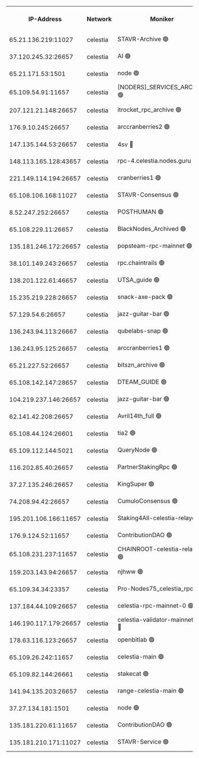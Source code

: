 


<table><tr><th>IP-Address</th><th>Network</th><th>Moniker</th><th>Latest Block Height</th><th>Earliest Block Height</th><th>Catching Up</th><th>Tx Index</th><th>Voting Power</th><th>Version</th><th>Scan Time</th></tr><tr><td>65.21.136.219:11027</td><td>celestia</td><td>STAVR-Archive 🟢</td><td>2636974</td><td>1</td><td>False</td><td>on</td><td>0</td><td>2.1.2</td><td>2024-10-24T18:13:54.407465012UTC</td></tr><tr><td>37.120.245.32:26657</td><td>celestia</td><td>AI 🟢</td><td>2636974</td><td>1</td><td>False</td><td>off</td><td>0</td><td>2.1.2</td><td>2024-10-24T18:13:54.842238032UTC</td></tr><tr><td>65.21.171.53:1501</td><td>celestia</td><td>node 🟢</td><td>2636974</td><td>1</td><td>False</td><td>on</td><td>0</td><td>2.1.2</td><td>2024-10-24T18:13:55.232759043UTC</td></tr><tr><td>65.109.54.91:11657</td><td>celestia</td><td>[NODERS]_SERVICES_ARCHIVE 🟢</td><td>2636977</td><td>1</td><td>False</td><td>on</td><td>0</td><td>2.1.2</td><td>2024-10-24T18:14:32.991247948UTC</td></tr><tr><td>207.121.21.148:26657</td><td>celestia</td><td>itrocket_rpc_archive 🟢</td><td>2636977</td><td>1</td><td>False</td><td>on</td><td>0</td><td>2.1.2</td><td>2024-10-24T18:14:33.919545096UTC</td></tr><tr><td>176.9.10.245:26657</td><td>celestia</td><td>arccranberries2 🟢</td><td>2636981</td><td>1</td><td>False</td><td>on</td><td>0</td><td>2.1.2</td><td>2024-10-24T18:15:18.017634144UTC</td></tr><tr><td>147.135.144.53:26657</td><td>celestia</td><td>4sv 🔴</td><td>2636983</td><td>1</td><td>False</td><td>on</td><td>3014513</td><td>2.1.2</td><td>2024-10-24T18:15:41.694283473UTC</td></tr><tr><td>148.113.165.128:43657</td><td>celestia</td><td>rpc-4.celestia.nodes.guru 🟢</td><td>2636983</td><td>1</td><td>False</td><td>on</td><td>0</td><td>2.1.2</td><td>2024-10-24T18:15:42.411763054UTC</td></tr><tr><td>221.149.114.194:26657</td><td>celestia</td><td>cranberries1 🟢</td><td>2636984</td><td>1</td><td>False</td><td>on</td><td>0</td><td>2.1.2</td><td>2024-10-24T18:15:54.094745677UTC</td></tr><tr><td>65.108.106.168:11027</td><td>celestia</td><td>STAVR-Consensus 🟢</td><td>2636985</td><td>1</td><td>False</td><td>on</td><td>0</td><td>2.1.2</td><td>2024-10-24T18:15:56.554100052UTC</td></tr><tr><td>8.52.247.252:26657</td><td>celestia</td><td>POSTHUMAN 🟢</td><td>2636988</td><td>1</td><td>False</td><td>on</td><td>0</td><td>2.1.2</td><td>2024-10-24T18:16:42.813421642UTC</td></tr><tr><td>65.108.229.11:26657</td><td>celestia</td><td>BlackNodes_Archived 🟢</td><td>2636989</td><td>1</td><td>False</td><td>off</td><td>0</td><td>2.1.2</td><td>2024-10-24T18:16:51.981704634UTC</td></tr><tr><td>135.181.246.172:26657</td><td>celestia</td><td>popsteam-rpc-mainnet 🟢</td><td>2636992</td><td>1</td><td>False</td><td>on</td><td>0</td><td>2.1.2</td><td>2024-10-24T18:17:19.804308819UTC</td></tr><tr><td>38.101.149.243:26657</td><td>celestia</td><td>rpc.chaintrails 🟢</td><td>2636992</td><td>1</td><td>False</td><td>on</td><td>0</td><td>2.1.2</td><td>2024-10-24T18:17:29.327120433UTC</td></tr><tr><td>138.201.122.61:46657</td><td>celestia</td><td>UTSA_guide 🟢</td><td>2636995</td><td>1</td><td>False</td><td>on</td><td>0</td><td>2.1.2</td><td>2024-10-24T18:18:04.070219076UTC</td></tr><tr><td>15.235.219.228:26657</td><td>celestia</td><td>snack-axe-pack 🟢</td><td>2636995</td><td>1</td><td>False</td><td>off</td><td>0</td><td>2.1.2</td><td>2024-10-24T18:18:05.162708008UTC</td></tr><tr><td>57.129.54.6:26657</td><td>celestia</td><td>jazz-guitar-bar 🟢</td><td>2636995</td><td>1</td><td>False</td><td>off</td><td>0</td><td>2.1.2</td><td>2024-10-24T18:18:05.499670449UTC</td></tr><tr><td>136.243.94.113:26667</td><td>celestia</td><td>qubelabs-snap 🟢</td><td>2636998</td><td>1</td><td>False</td><td>on</td><td>0</td><td>2.1.2</td><td>2024-10-24T18:18:31.504780558UTC</td></tr><tr><td>136.243.95.125:26657</td><td>celestia</td><td>arccranberries1 🟢</td><td>2637003</td><td>1</td><td>False</td><td>on</td><td>0</td><td>2.1.2</td><td>2024-10-24T18:19:32.288632246UTC</td></tr><tr><td>65.21.227.52:26657</td><td>celestia</td><td>bitszn_archive 🟢</td><td>2637003</td><td>1</td><td>False</td><td>on</td><td>0</td><td>2.1.2</td><td>2024-10-24T18:19:37.314995542UTC</td></tr><tr><td>65.108.142.147:28657</td><td>celestia</td><td>DTEAM_GUIDE 🟢</td><td>2637006</td><td>1</td><td>False</td><td>on</td><td>0</td><td>2.1.2</td><td>2024-10-24T18:20:16.295842646UTC</td></tr><tr><td>104.219.237.146:26657</td><td>celestia</td><td>jazz-guitar-bar 🟢</td><td>2637007</td><td>1</td><td>False</td><td>off</td><td>0</td><td>2.1.2</td><td>2024-10-24T18:20:25.423047744UTC</td></tr><tr><td>62.141.42.208:26657</td><td>celestia</td><td>Avril14th_full 🟢</td><td>2637010</td><td>1</td><td>False</td><td>on</td><td>0</td><td>2.1.2</td><td>2024-10-24T18:21:00.748518790UTC</td></tr><tr><td>65.108.44.124:26601</td><td>celestia</td><td>tia2 🟢</td><td>2371494</td><td>339581</td><td>False</td><td>on</td><td>0</td><td>1.3.0</td><td>2024-10-24T18:14:12.109463464UTC</td></tr><tr><td>65.109.112.144:5021</td><td>celestia</td><td>QueryNode 🟢</td><td>2371494</td><td>1406226</td><td>False</td><td>off</td><td>0</td><td>1.7.0</td><td>2024-10-24T18:18:10.057009123UTC</td></tr><tr><td>116.202.85.40:26657</td><td>celestia</td><td>PartnerStakingRpc 🟢</td><td>2371494</td><td>1588231</td><td>False</td><td>on</td><td>0</td><td>1.9.0</td><td>2024-10-24T18:14:12.495744725UTC</td></tr><tr><td>37.27.135.246:26657</td><td>celestia</td><td>KingSuper 🟢</td><td>2371494</td><td>1814358</td><td>False</td><td>off</td><td>0</td><td>1.3.0</td><td>2024-10-24T18:15:03.234909184UTC</td></tr><tr><td>74.208.94.42:26657</td><td>celestia</td><td>CumuloConsensus 🟢</td><td>2636985</td><td>2384001</td><td>False</td><td>on</td><td>0</td><td>2.1.2</td><td>2024-10-24T18:15:57.339160121UTC</td></tr><tr><td>195.201.106.166:11657</td><td>celestia</td><td>Staking4All-celestia-relayer 🟢</td><td>2637011</td><td>2399575</td><td>False</td><td>off</td><td>0</td><td>2.1.2</td><td>2024-10-24T18:21:09.749254313UTC</td></tr><tr><td>176.9.124.52:11657</td><td>celestia</td><td>ContributionDAO 🟢</td><td>2637003</td><td>2419178</td><td>False</td><td>on</td><td>0</td><td>2.1.2</td><td>2024-10-24T18:19:36.785682989UTC</td></tr><tr><td>65.108.231.237:11657</td><td>celestia</td><td>CHAINROOT-celestia-relayer 🟢</td><td>2636982</td><td>2473086</td><td>False</td><td>on</td><td>0</td><td>2.1.2</td><td>2024-10-24T18:15:20.465319427UTC</td></tr><tr><td>159.203.143.94:26657</td><td>celestia</td><td>njhww 🟢</td><td>2636985</td><td>2516024</td><td>False</td><td>off</td><td>0</td><td>2.1.2</td><td>2024-10-24T18:16:06.274391362UTC</td></tr><tr><td>65.109.34.34:23357</td><td>celestia</td><td>Pro-Nodes75_celestia_rpc 🟢</td><td>2636992</td><td>2516030</td><td>False</td><td>on</td><td>0</td><td>2.1.2</td><td>2024-10-24T18:17:19.380218645UTC</td></tr><tr><td>137.184.44.109:26657</td><td>celestia</td><td>celestia-rpc-mainnet-0 🟢</td><td>2636994</td><td>2517150</td><td>False</td><td>on</td><td>0</td><td>2.1.2</td><td>2024-10-24T18:17:45.151421363UTC</td></tr><tr><td>146.190.117.179:26657</td><td>celestia</td><td>celestia-validator-mainnet-0 🔴</td><td>2637000</td><td>2517150</td><td>False</td><td>off</td><td>8000552</td><td>2.1.2</td><td>2024-10-24T18:19:48.514864607UTC</td></tr><tr><td>178.63.116.123:26657</td><td>celestia</td><td>openbitlab 🟢</td><td>2636977</td><td>2577013</td><td>False</td><td>on</td><td>0</td><td>2.1.2</td><td>2024-10-24T18:14:28.305302486UTC</td></tr><tr><td>65.109.26.242:11657</td><td>celestia</td><td>celestia-main 🟢</td><td>2636996</td><td>2578825</td><td>False</td><td>on</td><td>0</td><td>2.1.2</td><td>2024-10-24T18:18:12.597567192UTC</td></tr><tr><td>65.109.82.144:26661</td><td>celestia</td><td>stakecat 🟢</td><td>2636994</td><td>2612001</td><td>False</td><td>on</td><td>0</td><td>2.1.2</td><td>2024-10-24T18:17:44.189130307UTC</td></tr><tr><td>141.94.135.203:26657</td><td>celestia</td><td>range-celestia-main 🟢</td><td>2636976</td><td>2620815</td><td>False</td><td>on</td><td>0</td><td>2.1.2</td><td>2024-10-24T18:14:15.501091977UTC</td></tr><tr><td>37.27.134.181:1501</td><td>celestia</td><td>node 🟢</td><td>2636986</td><td>2631651</td><td>False</td><td>off</td><td>0</td><td>2.1.2</td><td>2024-10-24T18:16:17.179702283UTC</td></tr><tr><td>135.181.220.61:11657</td><td>celestia</td><td>ContributionDAO 🟢</td><td>2636989</td><td>2631733</td><td>False</td><td>off</td><td>0</td><td>2.1.2</td><td>2024-10-24T18:16:47.387834919UTC</td></tr><tr><td>135.181.210.171:11027</td><td>celestia</td><td>STAVR-Service 🟢</td><td>2636975</td><td>2634001</td><td>False</td><td>on</td><td>0</td><td>2.1.2</td><td>2024-10-24T18:14:13.041154256UTC</td></tr></table>